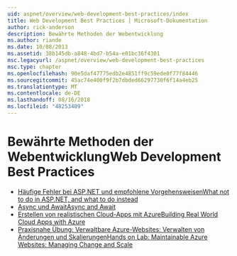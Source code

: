 ```yaml
---
uid: aspnet/overview/web-development-best-practices/index
title: Web Development Best Practices | Microsoft-Dokumentation
author: rick-anderson
description: Bewährte Methoden der Webentwicklung
ms.author: riande
ms.date: 10/08/2013
ms.assetid: 38b145db-a848-4bd7-b54a-e01bc36f4301
msc.legacyurl: /aspnet/overview/web-development-best-practices
msc.type: chapter
ms.openlocfilehash: 90e5daf47775edb2e4851ff9c59ede0f77f84446
ms.sourcegitcommit: 45ac74e400f9f2b7dbded66297730f6f14a4eb25
ms.translationtype: MT
ms.contentlocale: de-DE
ms.lasthandoff: 08/16/2018
ms.locfileid: "48253409"
---
```

<a name="web-development-best-practices"></a><span data-ttu-id="ced64-103">Bewährte Methoden der Webentwicklung</span><span class="sxs-lookup"><span data-stu-id="ced64-103">Web Development Best Practices</span></span>
====================

- [<span data-ttu-id="ced64-104">Häufige Fehler bei ASP.NET und empfohlene Vorgehensweisen</span><span class="sxs-lookup"><span data-stu-id="ced64-104">What not to do in ASP.NET, and what to do instead</span></span>](what-not-to-do-in-aspnet-and-what-to-do-instead.md)
- [<span data-ttu-id="ced64-105">Async und Await</span><span class="sxs-lookup"><span data-stu-id="ced64-105">Async and Await</span></span>](async-and-await.md)
- [<span data-ttu-id="ced64-106">Erstellen von realistischen Cloud-Apps mit Azure</span><span class="sxs-lookup"><span data-stu-id="ced64-106">Building Real World Cloud Apps with Azure</span></span>](../developing-apps-with-windows-azure/building-real-world-cloud-apps-with-windows-azure/index.md)
- [<span data-ttu-id="ced64-107">Praxisnahe Übung: Verwaltbare Azure-Websites: Verwalten von Änderungen und Skalierungen</span><span class="sxs-lookup"><span data-stu-id="ced64-107">Hands on Lab: Maintainable Azure Websites: Managing Change and Scale</span></span>](../developing-apps-with-windows-azure/maintainable-azure-websites-managing-change-and-scale.md)
